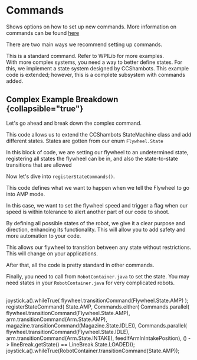 # Commands

Shows options on how to set up new commands. More information on commands can be found [here](https://docs.wpilib.org/en/stable/docs/software/commandbased/what-is-command-based.html)

There are two main ways we recommend setting up commands.

<tabs>
    <tab id="standard" title="Standard">
        This is a standard command. Refer to WPILib for more examples.
        <br/>
        <code-block lang="java" src="Standard_Command.java"/>
    </tab>
    <tab id="complex" title="Complex" >
        With more complex systems, you need a way to better define states. For this, we implement a state system designed by CCShambots.
        <note>
        This example code is extended; however, this is a complete subsystem with commands added.
        </note>
        <br/>
        <code-block lang="java" collapsible="true" collapsed-title="flywheel.java" src="Complex_Command.java"/>
    </tab>
</tabs>

## Complex Example Breakdown {collapsible="true"}

Let's go ahead and break down the complex command.

<code-block lang="java" src="Complex_Command.java" include-lines="19"/>

This code allows us to extend the CCShambots StateMachine class and add different states. States are gotten from our enum `Flywheel.State`

<code-block lang="java" src="Complex_Command.java" include-lines="40-46"/>

In this block of code, we are setting our flywheel to an undetermined state, registering all states the flywheel can be in,
and also the state-to-state transitions that are allowed

Now let's dive into `registerStateCommands()`.

<code-block lang="java" src="Complex_Command.java" include-lines="77-82"/>

This code defines what we want to happen when we tell the Flywheel to go into AMP mode.

In this case, we want to set the flywheel speed and trigger a flag when our speed is within tolerance to alert another part of our code to shoot.

By defining all possible states of the robot, we give it a clear purpose and direction, enhancing its functionality.
This will allow you to add safety and more automation to your code.

<code-block lang="java" src="Complex_Command.java" include-lines="105-111"/>

This allows our flywheel to transition between any state without restrictions. This will change on your applications.

After that, all the code is pretty standard in other commands.

Finally, you need to call from `RobotContainer.java` to set the state. You may need states in your `RobotContainer.java` for very complicated robots.

<br/>
<compare type="top-bottom" first-title="Simple State" second-title="Complex State">
    <code-block lang="Java">
        joystick.a().whileTrue(
            flywheel.transitionCommand(Flywheel.State.AMP)
        );
    </code-block>
    <code-block lang="Java">
        registerStateCommand(
            State.AMP,
            Commands.either(
                Commands.parallel(
                    flywheel.transitionCommand(Flywheel.State.AMP),
                    arm.transitionCommand(Arm.State.AMP),
                    magazine.transitionCommand(Magazine.State.IDLE)),
                Commands.parallel(
                    flywheel.transitionCommand(Flywheel.State.IDLE),
                    arm.transitionCommand(Arm.State.INTAKE),
                    feedIfArmInIntakePosition),
                () -> lineBreak.getState() == LineBreak.State.LOADED));
        joystick.a().whileTrue(RobotContainer.transitionCommand(State.AMP));
    </code-block>
</compare>

